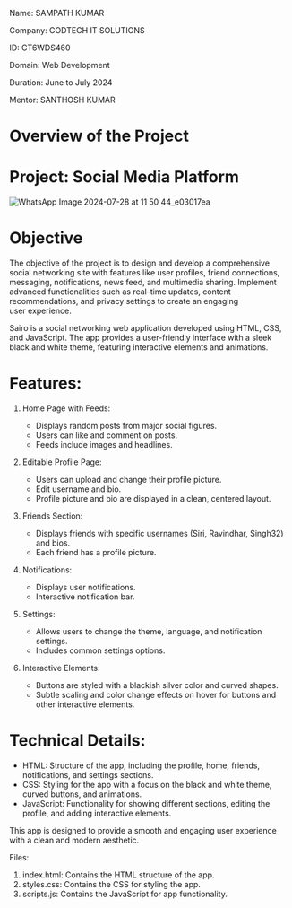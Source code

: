 Name: SAMPATH KUMAR

Company: CODTECH IT SOLUTIONS

ID: CT6WDS460

Domain: Web Development

Duration: June to July 2024

Mentor: SANTHOSH KUMAR

# Overview of the Project

# Project: Social Media Platform
![WhatsApp Image 2024-07-28 at 11 50 44_e03017ea](https://github.com/user-attachments/assets/44114fb1-3cfc-4939-9cb4-d1414cabc79a)

# Objective
 The objective of the project is to design and develop a comprehensive social networking site with features like user profiles, friend connections, messaging, notifications, news feed, and multimedia sharing. Implement advanced functionalities such as real-time
updates, content recommendations, and privacy settings to create an engaging user experience.

Sairo is a social networking web application developed using HTML, CSS, and JavaScript. The app provides a user-friendly interface with a sleek black and white theme, featuring interactive elements and animations.

# Features:
1. Home Page with Feeds:
    - Displays random posts from major social figures.
    - Users can like and comment on posts.
    - Feeds include images and headlines.

2. Editable Profile Page:
    - Users can upload and change their profile picture.
    - Edit username and bio.
    - Profile picture and bio are displayed in a clean, centered layout.

3. Friends Section:
    - Displays friends with specific usernames (Siri, Ravindhar, Singh32) and bios.
    - Each friend has a profile picture.

4. Notifications:
    - Displays user notifications.
    - Interactive notification bar.

5. Settings:
    - Allows users to change the theme, language, and notification settings.
    - Includes common settings options.

6. Interactive Elements:
    - Buttons are styled with a blackish silver color and curved shapes.
    - Subtle scaling and color change effects on hover for buttons and other interactive elements.

# Technical Details:
- HTML: Structure of the app, including the profile, home, friends, notifications, and settings sections.
- CSS: Styling for the app with a focus on the black and white theme, curved buttons, and animations.
- JavaScript: Functionality for showing different sections, editing the profile, and adding interactive elements.

This app is designed to provide a smooth and engaging user experience with a clean and modern aesthetic.

Files:
1. index.html: Contains the HTML structure of the app.
2. styles.css: Contains the CSS for styling the app.
3. scripts.js: Contains the JavaScript for app functionality.
